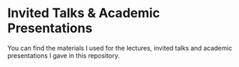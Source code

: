 # Invited Talks & Academic Presentations
You can find the materials I used for the lectures, invited talks and academic presentations I gave in this repository.
